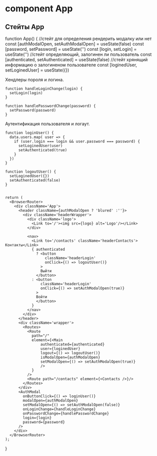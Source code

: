 # component App

## Стейты App
  function App() {
    //стейт для определения рендерить модалку или нет
    const [authModalOpen, setAuthModalOpen] = useState(false)
    const [password, setPassword] = useState('')
    const [login, setLogin] = useState('')
    //стейт определяющий, залогинен ли пользователь
    const [authenticated, setAuthenticated] = useState(false)
    //стейт хрянящий информацию о залогиненом пользователе
    const [loginedUser, setLoginedUser] = useState({})

Хендлеры пороля и логина.

    function handleLoginChange(login) {
      setLogin(login)
    }
    
    function handlePasswordChange(password) {
      setPassword(password)
    }

Аутентификация пользователя и логаут.

    function loginUser() {
      data.users.map( user => {
        if (user.login === login && user.password === password) {
          setLoginedUser(user)
          setAuthenticated(true)
        }
      })
    }

    function logoutUser() {
      setLoginedUser({})
      setAuthenticated(false)
    }


    return (
      <BrowserRouter>
        <div className='App'>
          <header className={authModalOpen ? 'blured' :''}>
            <div className='headerWrapper'>
              <div className='logo'>
                <Link to='/'><img src={logo} alt='Logo'/></Link>
              </div>

              <nav>
                <Link to='/contacts' className='headerContacts'> Контакты</Link>
                { authenticated 
                  ? <button 
                      className='headerLogin' 
                      onClick={() => logoutUser()}
                    > 
                    Выйти 
                  </button>
                : <button 
                    className='headerLogin'
                    onClick={() => setAuthModalOpen(true)}
                  > 
                  Войти 
                  </button>
                }
              </nav>
            </div>
          </header>
          <div className='wrapper'>
            <Routes>
              <Route 
                path="/" 
                element={<Main 
                    authenticated={authenticated}
                    user={loginedUser}
                    logout={() => logoutUser()}
                    isModalOpen={authModalOpen}
                    setModalOpen={() => setAuthModalOpen(true)} 
                    />
                } 
              />     
              <Route path="/contacts" element={<Contacts />}/>
            </Routes>
          </div>
          <AuthModal
            onButtonClick={() => loginUser()}
            modalOpen={authModalOpen}
            setModalOpen={() => setAuthModalOpen(false)} 
            onLoginChange={handleLoginChange}
            onPasswordChange={handlePasswordChange} 
            login={login}
            password={password}
          />
        </div>
      </BrowserRouter>
    );
  }
